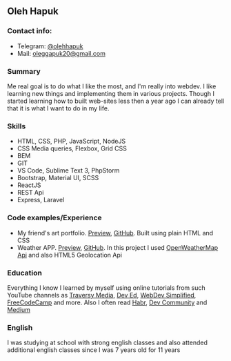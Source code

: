 ## Oleh Hapuk
### Contact info:
* Telegram: [@olehhapuk](https://t.me/olehhapuk)
* Mail: [oleggapuk20@gmail.com](mailto:oleggapuk20@gmail.com)
### Summary
Me real goal is to do what I like the most, and I'm really into webdev. I like learning new things and implementing them in various projects. Though I started learning how to built web-sites less then a year ago I can already tell that it is what I want to do in my life.
### Skills
* HTML, CSS, PHP, JavaScript, NodeJS
* CSS Media queries, Flexbox, Grid CSS
* BEM
* GIT
* VS Code, Sublime Text 3, PhpStorm
* Bootstrap, Material UI, SCSS
* ReactJS
* REST Api
* Express, Laravel
### Code examples/Experience
* My friend's art portfolio. [Preview](https://olehhapuk.github.io/diane-art-portfolio/), [GitHub](https://github.com/oleggapuk/diane-art-portfolio). Built using plain HTML and CSS
* Weather APP. [Preview](https://gradooid.github.io/weather/), [GitHub](https://github.com/gradooid/weather). In this project I used [OpenWeatherMap Api](https://openweathermap.org/api) and also HTML5 Geolocation Api
### Education
Everything I know I learned by myself using online tutorials from such YouTube channels as [Traversy Media](https://www.youtube.com/channel/UC29ju8bIPH5as8OGnQzwJyA), [Dev Ed](https://www.youtube.com/channel/UClb90NQQcskPUGDIXsQEz5Q), [WebDev Simplified](https://www.youtube.com/channel/UCFbNIlppjAuEX4znoulh0Cw), [FreeCodeCamp](https://www.youtube.com/channel/UC8butISFwT-Wl7EV0hUK0BQ) and more. Also I often read [Habr](https://habr.com/), [Dev Community](https://dev.to/) and [Medium](https://medium.com/)
### English
I was studying at school with strong english classes and also attended additional english classes since I was 7 years old for 11 years
